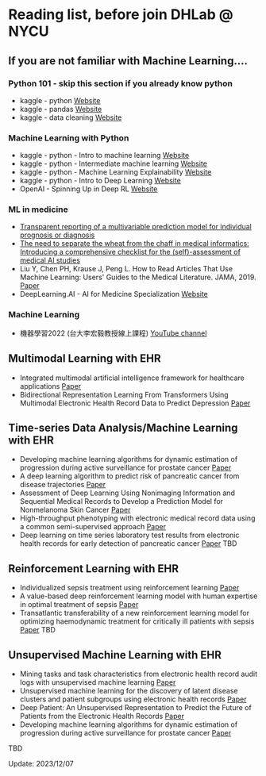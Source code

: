# Reading list, before join DHLab @ NYCU

## If you are not familiar with Machine Learning....

### Python 101 - skip this section if you already know python
- kaggle - python [Website](https://www.kaggle.com/learn/python)
- kaggle - pandas [Website](https://www.kaggle.com/learn/pandas)
- kaggle - data cleaning [Website](https://www.kaggle.com/learn/data-cleaning)

### Machine Learning with Python
- kaggle - python - Intro to machine learning [Website](https://www.kaggle.com/learn/intro-to-machine-learning)
- kaggle - python - Intermediate machine learning [Website](https://www.kaggle.com/learn/intermediate-machine-learning)
- kaggle - python - Machine Learning Explainability [Website](https://www.kaggle.com/learn/machine-learning-explainability)
- kaggle - python - Intro to Deep Learning [Website](https://www.kaggle.com/learn/intro-to-deep-learning)
- OpenAI - Spinning Up in Deep RL [Website](https://spinningup.openai.com/en/latest/index.html)

### ML in medicine
- [Transparent reporting of a multivariable prediction model for individual prognosis or diagnosis](https://www.equator-network.org/reporting-guidelines/tripod-statement/)
- [The need to separate the wheat from the chaff in medical informatics: Introducing a comprehensive checklist for the (self)-assessment of medical AI studies](https://www.sciencedirect.com/science/article/pii/S1386505621001362)
- Liu Y, Chen PH, Krause J, Peng L. How to Read Articles That Use Machine Learning: Users' Guides to the Medical Literature. JAMA, 2019. [Paper](https://paperpile.com/shared/Jtc1tu)
- DeepLearning.AI - AI for Medicine Specialization [Website](https://www.deeplearning.ai/program/ai-for-medicine-specialization/)

### Machine Learning
- 機器學習2022 (台大李宏毅教授線上課程) [YouTube channel](https://www.youtube.com/watch?v=7XZR0-4uS5s&list=PLJV_el3uVTsPM2mM-OQzJXziCGJa8nJL8)

## Multimodal Learning with EHR
- Integrated multimodal artificial intelligence framework for healthcare applications [Paper](https://www.nature.com/articles/s41746-022-00689-4)
- Bidirectional Representation Learning From Transformers Using Multimodal Electronic Health Record Data to Predict Depression [Paper](https://ieeexplore.ieee.org/document/9369833/)

## Time-series Data Analysis/Machine Learning with EHR
- Developing machine learning algorithms for dynamic estimation of progression during active surveillance for prostate cancer [Paper](https://www.nature.com/articles/s41746-022-00659-w)
- A deep learning algorithm to predict risk of pancreatic cancer from disease trajectories [Paper](https://www.nature.com/articles/s41591-023-02332-5)
- Assessment of Deep Learning Using Nonimaging Information and Sequential Medical Records to Develop a Prediction Model for Nonmelanoma Skin Cancer [Paper](https://jamanetwork.com/journals/jamadermatology/fullarticle/2749356)
- High-throughput phenotyping with electronic medical record data using a common semi-supervised approach [Paper](https://www.nature.com/articles/s41596-019-0227-6)
- Deep learning on time series laboratory test results from electronic health records for early detection of pancreatic cancer [Paper](https://linkinghub.elsevier.com/retrieve/pii/S1532046422001113)
TBD

## Reinforcement Learning with EHR
- Individualized sepsis treatment using reinforcement learning [Paper](https://www.nature.com/articles/s41591-018-0253-x)
- A value-based deep reinforcement learning model with human expertise in optimal treatment of sepsis [Paper](https://www.nature.com/articles/s41746-023-00755-5)
- Transatlantic transferability of a new reinforcement learning model for optimizing haemodynamic treatment for critically ill patients with sepsis [Paper](https://www.sciencedirect.com/science/article/pii/S0933365720312689)
TBD

## Unsupervised Machine Learning with EHR
- Mining tasks and task characteristics from electronic health record audit logs with unsupervised machine learning [Paper](https://academic.oup.com/jamia/article-abstract/28/6/1168/6133907)
- Unsupervised machine learning for the discovery of latent disease clusters and patient subgroups using electronic health records [Paper](https://www.sciencedirect.com/science/article/pii/S1532046419302849)
- Deep Patient: An Unsupervised Representation to Predict the Future of Patients from the Electronic Health Records [Paper](https://www.nature.com/articles/srep26094)
- Developing machine learning algorithms for dynamic estimation of progression during active surveillance for prostate cancer [Paper](https://www.nature.com/articles/s41746-022-00659-w)

TBD

Update: 2023/12/07
